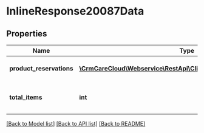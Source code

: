 # InlineResponse20087Data

## Properties
Name | Type | Description | Notes
------------ | ------------- | ------------- | -------------
**product_reservations** | [**\CrmCareCloud\Webservice\RestApi\Client\Model\ProductReservation[]**](ProductReservation.md) | List of the product reservations | [optional] 
**total_items** | **int** | Count of all found product reservations | [optional] 

[[Back to Model list]](../../README.md#documentation-for-models) [[Back to API list]](../../README.md#documentation-for-api-endpoints) [[Back to README]](../../README.md)

